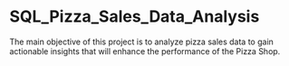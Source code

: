 # SQL_Pizza_Sales_Data_Analysis
The main objective of this project is to analyze pizza sales data to gain actionable insights that will enhance the performance of the Pizza Shop.
